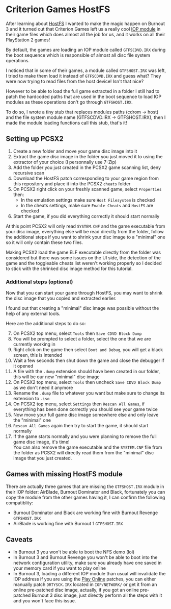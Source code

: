 # Criterion Games HostFS

After learning about [HostFS](https://github.com/Nahelam/PCSX2-HostFS-Patches/tree/main) I wanted to make the magic happen on Burnout 3 and it turned out that Criterion Games left us a really cool [IOP module](https://github.com/RetroReversing/retroReversing/blob/master/pages/consoles/ps2/irxFiles.md) in their game files which does almost all the job for us, and it works on all their PlayStation 2 games!

By default, the games are loading an IOP module called `GTFSCDVD.IRX` during the boot sequence which is responsible of almost all disc file system operations.

I noticed that in some of their games, a module called `GTFSHOST.IRX` was left, I tried to make them load it instead of `GTFSCDVD.IRX` and guess what? They were now trying to read files from the host device! Isn't that nice?

However to be able to load the full game extracted in a folder I still had to patch the hardcoded paths that are used in the boot sequence to load IOP modules as these operations don't go through `GTFSHOST.IRX`.

To do so, I wrote a tiny stub that replaces modules paths (cdrom -> host) and the file system module name (GTFSCDVD.IRX -> GTFSHOST.IRX), then I made the module loading functions call this stub, that's it!

## Setting up PCSX2
1. Create a new folder and move your game disc image into it
2. Extract the game disc image in the folder you just moved it to using the extractor of your choice (I personnally use 7-Zip)
3. Add the folder you just created in the PCSX2 game scanning list, deny recursive scan
4. Download the HostFS patch corresponding to your game region from this repository and place it into the PCSX2 `cheats` folder
5. On PCSX2 right click on your freshly scanned game, select `Properties` then:
   - In the emulation settings make sure `Host Filesystem` is checked
   - In the cheats settings, make sure `Enable Cheats` and `HostFS` are checked
6. Start the game, if you did everything correctly it should start normally

At this point PCSX2 will only read `SYSTEM.CNF` and the game executable from your disc image, everything else will be read directly from the folder, follow the additional steps if you want to shrink your disc image to a "minimal" one so it will only contain these two files.

Making PCSX2 load the game ELF executable directly from the folder was considered but there was some issues on the UI side, the detection of the game and the toggleable cheats list weren't working properly so I decided to stick with the shrinked disc image method for this tutorial.

### Additional steps (optional)
Now that you can start your game through HostFS, you may want to shrink the disc image that you copied and extracted earlier.

I found out that creating a "minimal" disc image was possible without the help of any external tools.

Here are the additional steps to do so:

7. On PCSX2 top menu, select `Tools` then `Save CDVD Block Dump`
8. You will be prompted to select a folder, select the one that we are currently working in
9. Right click on the game then select `Boot and Debug`, you will get a black screen, this is intended
10. Wait a few seconds then shut down the game and close the debugger if it opened
11. A file with the `.dump` extension should have been created in our folder, this will be our new "minimal" disc image
12. On PCSX2 top menu, select `Tools` then uncheck `Save CDVD Block Dump` as we don't need it anymore
13. Rename the `.dump` file to whatever you want but make sure to change its extension to `.iso`
14. On PCSX2 top menu, select `Settings` then `Rescan All Games`, if everything has been done correctly you should see your game twice
15. Now move your full game disc image somewhere else and only leave the "minimal" one
16. `Rescan All Games` again then try to start the game, it should start normally
17. If the game starts normally and you were planning to remove the full game disc image, it's time!\
    You can also remove the game executable and the `SYSTEM.CNF` file from the folder as PCSX2 will directly read them from the "minimal" disc image that you just created.

    
## Games with missing HostFS module
There are actually three games that are missing the `GTFSHOST.IRX` module in their IOP folder: AirBlade, Burnout Dominator and Black, fortunately you can copy the module from the other games having it, I can confirm the following compatiblity:
- Burnout Dominator and Black are working fine with Burnout Revenge `GTFSHOST.IRX`
- AirBlade is working fine with Burnout 1 `GTFSHOST.IRX`

## Caveats
- In Burnout 3 you won't be able to boot the NFS demo (lol)
- In Burnout 3 and Burnout Revenge you won't be able to boot into the network configuration utility, make sure you already have one saved in your memory card if you want to play online
- In Burnout 3, loading a different IOP module than usual will invalidate the IOP address if you are using the [Play Online](https://github.com/Nahelam/PCSX2-Burnout-Mods/tree/main/Burnout%203%20Takedown/Play%20Online) patches, you can either manually patch `DRTYSCK.IRX` located in `IOP/NETWORK/` or get it from an online pre-patched disc image, actually, if you got an online pre-patched Burnout 3 disc image, just directly perform all the steps with it and you won't face this issue.
